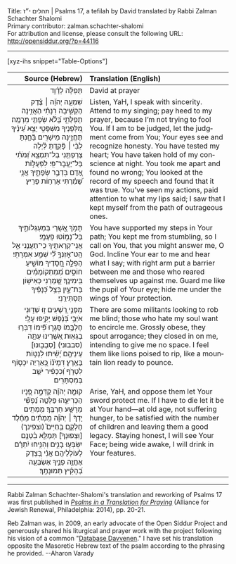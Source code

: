 <html>
<head></head>
<body>
Title: תהלים י״ז | Psalms 17, a tefilah by David translated by Rabbi Zalman Schachter Shalomi<br />
Primary contributor: zalman.schachter-shalomi<br />
For attribution and license, please consult the following URL: <a href="http://opensiddur.org/?p=44116">http://opensiddur.org/?p=44116</a>
<p />
<hr />

[xyz-ihs snippet="Table-Options"]<table style="margin-left: auto; margin-right: auto;" class="draggable">
<thead><tr><th id="x" style="text-align: right;">Source (Hebrew)</th><th style="text-align: left;">Translation (English)</th></tr></thead>
<tbody>
<tr><td style="vertical-align:top;">
<div class="liturgy" lang="he" style="text-align: right;">
<span class="instruction">תְּפִלָּ֗ה לְדָ֫וִ֥ד</span>
</div></td>

<td style="vertical-align:top;">
<div class="english" lang="en" style="text-align: left;">
<span class="instruction">David at prayer</span>
</div></td></tr>


<tr><td style="vertical-align:top;">
<div class="liturgy" lang="he" style="text-align: right;">
שִׁמְעָ֤ה יְהֹוָ֨ה ׀ צֶ֗דֶק 
הַקְשִׁ֥יבָה רִנָּתִ֗י 
הַאֲזִ֥ינָה תְפִלָּתִ֑י 
בְּ֝לֹ֗א שִׂפְתֵ֥י מִרְמָֽה׃
מִ֭לְּפָנֶיךָ 
מִשְׁפָּטִ֣י יֵצֵ֑א 
עֵ֝ינֶ֗יךָ תֶּחֱזֶ֥ינָה מֵישָׁרִֽים׃
בָּ֘חַ֤נְתָּ לִבִּ֨י ׀ 
פָּ֘קַ֤דְתָּ לַּ֗יְלָה 
צְרַפְתַּ֥נִי בַל־תִּמְצָ֑א 
זַ֝מֹּתִ֗י 
בַּל־יַעֲבׇר־פִּֽי׃
לִפְעֻלּ֣וֹת אָ֭דָם 
בִּדְבַ֣ר שְׂפָתֶ֑יךָ 
אֲנִ֥י שָׁ֝מַ֗רְתִּי 
אׇרְח֥וֹת פָּרִֽיץ׃
</div></td>

<td style="vertical-align:top;">
<div class="english" lang="en" style="text-align: left;">
Listen, YaH, I speak with sincerity.
Attend to my singing; 
pay heed to my prayer, 
because I’m not trying to fool You.
If I am to be judged,
let the judgment come from You;
Your eyes see and recognize honesty.
You have tested my heart;
You have taken hold of my conscience at night.
You took me apart and found no wrong;
You looked at the record of my speech 
and found that it was true.
You’ve seen my actions,
paid attention to what my lips said;
I saw that I kept myself
from the path of outrageous ones.
</div></td></tr>


<tr><td style="vertical-align:top;">
<div class="liturgy" lang="he" style="text-align: right;">
תָּמֹ֣ךְ אֲ֭שֻׁרַי בְּמַעְגְּלוֹתֶ֑יךָ 
בַּל־נָמ֥וֹטּוּ פְעָמָֽי׃
אֲנִֽי־קְרָאתִ֣יךָ כִֽי־תַעֲנֵ֣נִי אֵ֑ל 
הַֽט־אׇזְנְךָ֥ לִ֝֗י שְׁמַ֣ע אִמְרָתִֽי׃
הַפְלֵ֣ה חֲ֭סָדֶיךָ מוֹשִׁ֣יעַ חוֹסִ֑ים 
מִ֝מִּתְקוֹמְמִ֗ים בִּֽימִינֶֽךָ׃
שׇׁ֭מְרֵנִי כְּאִישׁ֣וֹן בַּת־עָ֑יִן 
בְּצֵ֥ל כְּ֝נָפֶ֗יךָ תַּסְתִּירֵֽנִי׃
</div></td>

<td style="vertical-align:top;">
<div class="english" lang="en" style="text-align: left;">
You have supported my steps in Your path;
You kept me from stumbling,
so I call on You, that you might answer me, O God.
Incline Your ear to me and hear what I say;
with right arm put a barrier between me
and those who reared themselves up against me.
Guard me like the pupil of Your eye;
hide me under the wings of Your protection.
</div></td></tr>


<tr><td style="vertical-align:top;">
<div class="liturgy" lang="he" style="text-align: right;">
מִפְּנֵ֣י רְ֭שָׁעִים ז֣וּ שַׁדּ֑וּנִי 
אֹיְבַ֥י בְּ֝נֶ֗פֶשׁ יַקִּ֥יפוּ עָלָֽי׃
חֶלְבָּ֥מוֹ סָּגְר֑וּ פִּ֝֗ימוֹ דִּבְּר֥וּ בְגֵאֽוּת׃
אַ֭שֻּׁרֵינוּ עַתָּ֣ה (סבבוני) [סְבָב֑וּנוּ] עֵינֵיהֶ֥ם יָ֝שִׁ֗יתוּ לִנְט֥וֹת בָּאָֽרֶץ׃
דִּמְיֹנ֗וֹ כְּ֭אַרְיֵה יִכְס֣וֹף לִטְרֹ֑ף 
וְ֝כִכְפִ֗יר יֹשֵׁ֥ב בְּמִסְתָּרִֽים׃
</div></td>

<td style="vertical-align:top;">
<div class="english" lang="en" style="text-align: left;">
There are some militants looking to rob me blind;
those who hate my soul want to encircle me.
Grossly obese, they spout arrogance;
they closed in on me, intending to give me no space.
I feel them like lions poised to rip,
like a mountain lion ready to pounce.
</div></td></tr>


<tr><td style="vertical-align:top;">
<div class="liturgy" lang="he" style="text-align: right;">
קוּמָ֤ה יְהֹוָ֗ה קַדְּמָ֣ה פָ֭נָיו הַכְרִיעֵ֑הוּ
 פַּלְּטָ֥ה נַ֝פְשִׁ֗י מֵרָשָׁ֥ע חַרְבֶּֽךָ׃
מִ֥מְתִֽים 
יָדְךָ֨ ׀ יְהֹוָ֡ה מִֽמְתִ֬ים מֵחֶ֗לֶד חֶלְקָ֥ם בַּֽחַיִּים֮ 
(וצפינך) [וּֽצְפוּנְךָ֮] תְּמַלֵּ֢א בִ֫טְנָ֥ם 
יִשְׂבְּע֥וּ בָנִ֑ים 
וְהִנִּ֥יחוּ יִ֝תְרָ֗ם לְעוֹלְלֵיהֶֽם׃
אֲנִ֗י בְּ֭צֶדֶק אֶחֱזֶ֣ה פָנֶ֑יךָ 
אֶשְׂבְּעָ֥ה בְ֝הָקִ֗יץ תְּמוּנָתֶֽךָ׃
</div></td>

<td style="vertical-align:top;">
<div class="english" lang="en" style="text-align: left;">
Arise, YaH, and oppose them 
let Your sword protect me.
If I have to die
let it be at Your hand—at old age, 
not suffering hunger,
to be satisfied with the number of children 
and leaving them a good legacy.
Staying honest, I will see Your Face;
being wide awake, I will drink in Your features.
</div></td></tr>
</tbody></table>

<hr />

Rabbi Zalman Schachter-Shalomi's translation and reworking of Psalms 17 was first published in <em><a href="https://www.indiebound.org/book/9780615976785">Psalms in a Translation for Praying</a><a href="https://www.indiebound.org/book/9780615976785"></a></em> (Alliance for Jewish Renewal, Philadelphia: 2014), pp. 20-21. 

Reb Zalman was, in 2009, an early advocate of the Open Siddur Project and generously shared his liturgical and prayer work with the project following his vision of a common "<a href="/?p=7665">Database Davvenen</a>." I have set his translation opposite the Masoretic Hebrew text of the psalm according to the phrasing he provided. --Aharon Varady

&nbsp;
</body>
</html>